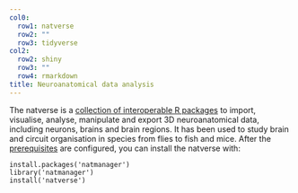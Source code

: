 ```yaml
---
col0:
  row1: natverse
  row2: ""
  row3: tidyverse
col2:
  row2: shiny
  row3: ""
  row4: rmarkdown
title: Neuroanatomical data analysis
---
```


The natverse is a [collection of interoperable R packages](/packages) to import, visualise, analyse, manipulate and export 3D neuroanatomical data, including neurons, brains and brain regions. It has been used to study brain and circuit organisation in species from flies to fish and mice. After the [prerequisites](https://github.com/natverse/NatManager#prerequisite) are configured, you can install the natverse with:
```
install.packages('natmanager')
library('natmanager')
install('natverse')
```
